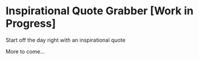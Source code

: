 # Inspirational Quote Grabber [Work in Progress]
Start off the day right with an inspirational quote

More to come...
